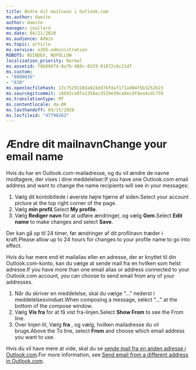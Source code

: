 ```yaml
---
title: Ændre dit mailnavn i Outlook.com
ms.author: daeite
author: daeite
manager: joallard
ms.date: 04/21/2020
ms.audience: Admin
ms.topic: article
ms.service: o365-administration
ROBOTS: NOINDEX, NOFOLLOW
localization_priority: Normal
ms.assetid: f0b69874-8a7b-480c-8329-01872c6c21df
ms.custom:
- "8000036"
- "838"
ms.openlocfilehash: 17c75293103a924dd76fdaf171ad04f5b3252b23
ms.sourcegitcommit: c6692ce0fa1358ec3529e59ca0ecdfdea4cdc759
ms.translationtype: MT
ms.contentlocale: da-DK
ms.lasthandoff: 09/15/2020
ms.locfileid: "47798262"
---
```

# <a name="change-your-email-name"></a><span data-ttu-id="9b4b9-102">Ændre dit mailnavn</span><span class="sxs-lookup"><span data-stu-id="9b4b9-102">Change your email name</span></span>

<span data-ttu-id="9b4b9-103">Hvis du har en Outlook.com-mailadresse, og du vil ændre de navne modtagere, der vises i dine meddelelser:</span><span class="sxs-lookup"><span data-stu-id="9b4b9-103">If you have one Outlook.com email address and want to change the name recipients will see in your messages:</span></span>
  
1. <span data-ttu-id="9b4b9-104">Vælg dit kontobillede i øverste højre hjørne af siden.</span><span class="sxs-lookup"><span data-stu-id="9b4b9-104">Select your account picture at the top right corner of the page.</span></span>
2. <span data-ttu-id="9b4b9-105">Vælg **min profil**.</span><span class="sxs-lookup"><span data-stu-id="9b4b9-105">Select **My profile**.</span></span>
3. <span data-ttu-id="9b4b9-106">Vælg **Rediger navn** for at udføre ændringer, og vælg **Gem**.</span><span class="sxs-lookup"><span data-stu-id="9b4b9-106">Select **Edit name** to make changes and select **Save**.</span></span>

<span data-ttu-id="9b4b9-107">Der kan gå op til 24 timer, før ændringer af dit profilnavn træder i kraft.</span><span class="sxs-lookup"><span data-stu-id="9b4b9-107">Please allow up to 24 hours for changes to your profile name to go into effect.</span></span>
  
<span data-ttu-id="9b4b9-108">Hvis du har mere end ét mailalias eller en adresse, der er knyttet til din Outlook.com-konto, kan du vælge at sende mail fra en hvilken som helst adresse.</span><span class="sxs-lookup"><span data-stu-id="9b4b9-108">If you have more than one email alias or address connected to your Outlook.com account, you can choose to send email from any of your addresses.</span></span>
  
1. <span data-ttu-id="9b4b9-109">Når du skriver en meddelelse, skal du vælge "..." nederst i meddelelsesvinduet.</span><span class="sxs-lookup"><span data-stu-id="9b4b9-109">When composing a message, select "..." at the bottom of the compose window.</span></span>
1. <span data-ttu-id="9b4b9-110">Vælg **Vis fra** for at få vist fra-linjen.</span><span class="sxs-lookup"><span data-stu-id="9b4b9-110">Select **Show From** to see the From line.</span></span>
1. <span data-ttu-id="9b4b9-111">Over linjen til, Vælg **fra** , og vælg, hvilken mailadresse du vil bruge.</span><span class="sxs-lookup"><span data-stu-id="9b4b9-111">Above the To line, select **From** and choose which email address you want to use.</span></span>

<span data-ttu-id="9b4b9-112">Hvis du vil have mere at vide, skal du se [sende mail fra en anden adresse i Outlook.com](https://support.office.com/article/ccba89cb-141c-4a36-8c56-6d16a8556d2e?wt.mc_id=Office_Outlook_com_Alchemy).</span><span class="sxs-lookup"><span data-stu-id="9b4b9-112">For more information, see [Send email from a different address in Outlook.com](https://support.office.com/article/ccba89cb-141c-4a36-8c56-6d16a8556d2e?wt.mc_id=Office_Outlook_com_Alchemy).</span></span>